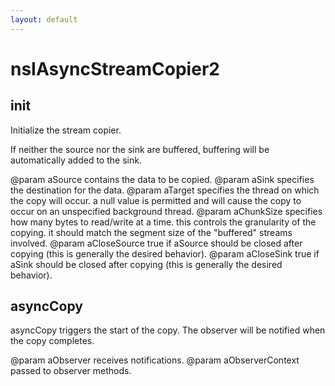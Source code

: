 ```yaml
---
layout: default
---
```


# nsIAsyncStreamCopier2 #

## init ##

Initialize the stream copier.

If neither the source nor the sink are buffered, buffering will
be automatically added to the sink.


@param aSource
       contains the data to be copied.
@param aSink
       specifies the destination for the data.
@param aTarget
       specifies the thread on which the copy will occur.  a null value
       is permitted and will cause the copy to occur on an unspecified
       background thread.
@param aChunkSize
       specifies how many bytes to read/write at a time.  this controls
       the granularity of the copying.  it should match the segment size
       of the "buffered" streams involved.
@param aCloseSource
       true if aSource should be closed after copying (this is generally
       the desired behavior).
@param aCloseSink
       true if aSink should be closed after copying (this is generally
       the desired behavior).


## asyncCopy ##

asyncCopy triggers the start of the copy.  The observer will be notified
when the copy completes.

@param aObserver
       receives notifications.
@param aObserverContext
       passed to observer methods.

